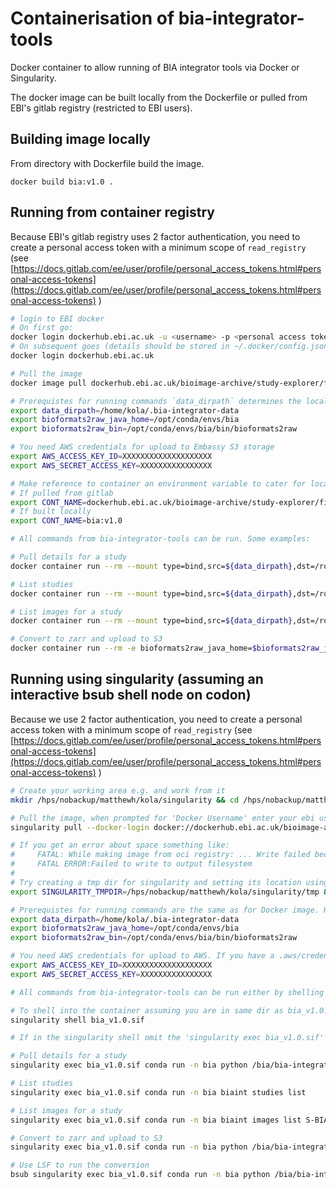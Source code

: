 # Containerisation of bia-integrator-tools

Docker container to allow running of BIA integrator tools via Docker or Singularity.

The docker image can be built locally from the Dockerfile or pulled from EBI's gitlab registry (restricted to EBI users).

## Building image locally
From directory with Dockerfile build the image.
```
docker build bia:v1.0 .
```

## Running from container registry
Because EBI's gitlab registry uses 2 factor authentication, you need to create a personal access token with a minimum scope of `read_registry` (see [https://docs.gitlab.com/ee/user/profile/personal_access_tokens.html#personal-access-tokens](https://docs.gitlab.com/ee/user/profile/personal_access_tokens.html#personal-access-tokens) )

```bash
# login to EBI docker
# On first go:
docker login dockerhub.ebi.ac.uk -u <username> -p <personal access token>
# On subsequent goes (details should be stored in ~/.docker/config.json):
docker login dockerhub.ebi.ac.uk

# Pull the image
docker image pull dockerhub.ebi.ac.uk/bioimage-archive/study-explorer/fire-to-s3/bia:v1.0

# Prerequistes for running commands `data_dirpath` determines the local directory used to store artefacts downloaded from the BIA.
export data_dirpath=/home/kola/.bia-integrator-data
export bioformats2raw_java_home=/opt/conda/envs/bia
export bioformats2raw_bin=/opt/conda/envs/bia/bin/bioformats2raw

# You need AWS credentials for upload to Embassy S3 storage
export AWS_ACCESS_KEY_ID=XXXXXXXXXXXXXXXXXXXX
export AWS_SECRET_ACCESS_KEY=XXXXXXXXXXXXXXXX

# Make reference to container an environment variable to cater for locally built version or version pulled from gitlab
# If pulled from gitlab
export CONT_NAME=dockerhub.ebi.ac.uk/bioimage-archive/study-explorer/fire-to-s3/bia:v1.0
# If built locally
export CONT_NAME=bia:v1.0

# All commands from bia-integrator-tools can be run. Some examples:

# Pull details for a study
docker container run --rm --mount type=bind,src=${data_dirpath},dst=/root/.bia-integrator-data $CONT_NAME conda run -n bia python bia-integrator-tools/scripts/bst_pulldown.py S-BIAD229

# List studies
docker container run --rm --mount type=bind,src=${data_dirpath},dst=/root/.bia-integrator-data $CONT_NAME conda run -n bia biaint studies list

# List images for a study
docker container run --rm --mount type=bind,src=${data_dirpath},dst=/root/.bia-integrator-data $CONT_NAME conda run -n bia biaint images list S-BIAD229

# Convert to zarr and upload to S3
docker container run --rm -e bioformats2raw_java_home=$bioformats2raw_java_home -e bioformats2raw_bin=$bioformats2raw_bin -e AWS_ACCESS_KEY_ID=$AWS_ACCESS_KEY_ID -e AWS_SECRET_ACCESS_KEY=$AWS_SECRET_ACCESS_KEY --mount type=bind,src=${data_dirpath},dst=/root/.bia-integrator-data $CONT_NAME conda run -n bia python bia-integrator-tools/scripts/convert_to_zarr_and_upload.py S-BIAD229 IM6

```

## Running using singularity (assuming an interactive bsub shell node on codon)
Because we use 2 factor authentication, you need to create a personal access token with a minimum scope of `read_registry` (see [https://docs.gitlab.com/ee/user/profile/personal_access_tokens.html#personal-access-tokens](https://docs.gitlab.com/ee/user/profile/personal_access_tokens.html#personal-access-tokens) )

```bash
# Create your working area e.g. and work from it
mkdir /hps/nobackup/matthewh/kola/singularity && cd /hps/nobackup/matthewh/kola/singularity

# Pull the image, when prompted for 'Docker Username' enter your ebi user name. e.g. kola. Use personal access token for password
singularity pull --docker-login docker://dockerhub.ebi.ac.uk/bioimage-archive/study-explorer/fire-to-s3/bia:v1.0

# If you get an error about space something like:
#     FATAL: While making image from oci registry: ... Write failed because No space left on device
#     FATAL ERROR:Failed to write to output filesystem
#
# Try creating a tmp dir for singularity and setting its location using SINGULARITY_TMPDIR e.g. then re-running the pull command
export SINGULARITY_TMPDIR=/hps/nobackup/matthewh/kola/singularity/tmp && mkdir $SINGULARITY_TMPDIR

# Prerequistes for running commands are the same as for Docker image. However, environment variables are available within the singularity image so directories do not have to be mounted.
export data_dirpath=/home/kola/.bia-integrator-data
export bioformats2raw_java_home=/opt/conda/envs/bia
export bioformats2raw_bin=/opt/conda/envs/bia/bin/bioformats2raw

# You need AWS credentials for upload to AWS. If you have a .aws/credentials file they can be picked up from there. Otherwise, create:
export AWS_ACCESS_KEY_ID=XXXXXXXXXXXXXXXXXXXX
export AWS_SECRET_ACCESS_KEY=XXXXXXXXXXXXXXXX

# All commands from bia-integrator-tools can be run either by shelling into the container or by 'executing' the container:

# To shell into the container assuming you are in same dir as bia_v1.0.sif
singularity shell bia_v1.0.sif

# If in the singularity shell omit the 'singularity exec bia_v1.0.sif' parts

# Pull details for a study
singularity exec bia_v1.0.sif conda run -n bia python /bia/bia-integrator-tools/scripts/bst_pulldown.py S-BIAD229

# List studies
singularity exec bia_v1.0.sif conda run -n bia biaint studies list

# List images for a study
singularity exec bia_v1.0.sif conda run -n bia biaint images list S-BIAD229

# Convert to zarr and upload to S3
singularity exec bia_v1.0.sif conda run -n bia python /bia/bia-integrator-tools/scripts/convert_to_zarr_and_upload.py S-BIAD229 IM6

# Use LSF to run the conversion
bsub singularity exec bia_v1.0.sif conda run -n bia python /bia/bia-integrator-tools/scripts/convert_to_zarr_and_upload.py S-BIAD229 IM6

```
